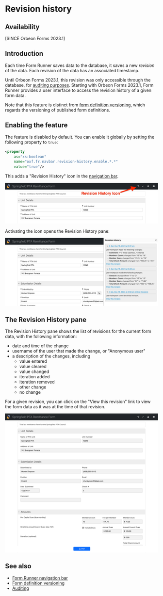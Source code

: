 # Revision history

## Availability

[SINCE Orbeon Forms 2023.1]

## Introduction

Each time Form Runner saves data to the database, it saves a new *revision* of the data. Each revision of the data has an associated timestamp.

Until Orbeon Forms 2023.1, this revision was only accessible through the database, for [auditing purposes](/form-runner/persistence/auditing.md). Starting with Orbeon Forms 2023.1, Form Runner provides a user interface to access the revision history of a given form data.

Note that this feature is distinct from [form definition versioning](/form-runner/feature/versioning.md), which regards the versioning of published form definitions.

## Enabling the feature

The feature is disabled by default. You can enable it globally by setting the following property to `true`:

```xml
<property
    as="xs:boolean"
    name="oxf.fr.navbar.revision-history.enable.*.*"
    value="true"/>
```

This adds a "Revision History" icon in the [navigation bar](navbar.md).

![Revision History icon](../images/fr-revision-history-icon.png)

Activating the icon opens the Revision History pane:

![Revision History pane](../images/fr-revision-history-pane.png)

## The Revision History pane

The Revision History pane shows the list of revisions for the current form data, with the following information:

- date and time of the change
- username of the user that made the change, or "Anonymous user"
- a description of the changes, including
    - value entered
    - value cleared
    - value changed
    - iteration added
    - iteration removed
    - other change
    - no change

For a given revision, you can click on the "View this revision" link to view the form data as it was at the time of that revision.

![Viewing a specific revision](../images/fr-revision-history-view-revision.png)

## See also

- [Form Runner navigation bar](navbar.md)
- [Form definition versioning](/form-runner/feature/versioning.md)
- [Auditing](/form-runner/persistence/auditing.md)